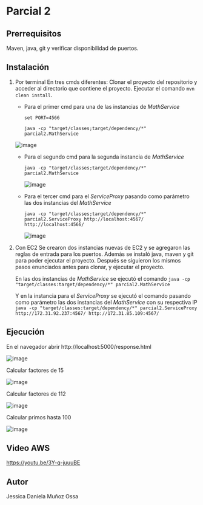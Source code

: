 # Parcial 2

## Prerrequisitos
Maven, java, git y verificar disponibilidad de puertos.

## Instalación
1. Por terminal
   En tres cmds diferentes:
   Clonar el proyecto del repositorio y acceder al directorio que contiene el proyecto. Ejecutar el comando `mvn clean install`.
   
   - Para el primer cmd para una de las instancias de *MathService*
     
     `set PORT=4566`
     
     `java -cp "target/classes;target/dependency/*" parcial2.MathService`

    ![image](https://github.com/JessicaDMunozO/Parcial2-AREP/assets/123814482/6e4a5ce6-0591-49f9-8a26-94861fd4f08b)

   - Para el segundo cmd para la segunda instancia de *MathService*

     `java -cp "target/classes;target/dependency/*" parcial2.MathService`

     ![image](https://github.com/JessicaDMunozO/Parcial2-AREP/assets/123814482/03925a9d-9656-4641-9b13-d6a12e0eacd3)

   - Para el tercer cmd para el *ServiceProxy* pasando como parámetro las dos instancias del *MathService*

     `java -cp "target/classes;target/dependency/*" parcial2.ServiceProxy http://localhost:4567/ http://localhost:4566/`

     ![image](https://github.com/JessicaDMunozO/Parcial2-AREP/assets/123814482/d09cf12f-3e83-4fee-b677-12999dcd5f21)

2. Con EC2
   Se crearon dos instancias nuevas de EC2 y se agregaron las reglas de entrada para los puertos. Además se instaló java, maven y git para poder ejecutar el proyecto. Después se siguieron
   los mismos pasos enunciados antes para clonar, y ejecutar el proyecto.

   En las dos instancias de *MathService* se ejecutó el comando `java -cp "target/classes:target/dependency/*" parcial2.MathService`

   Y en la instancia para el *ServiceProxy* se ejecutó el comando pasando como parámetro las dos instancias del *MathService* con su respectiva IP
   `java -cp "target/classes:target/dependency/*" parcial2.ServiceProxy http://172.31.92.237:4567/ http://172.31.85.109:4567/`

## Ejecución
En el navegador abrir http://localhost:5000/response.html

![image](https://github.com/JessicaDMunozO/Parcial2-AREP/assets/123814482/b38d0b7b-e8ba-4156-9620-f111795a1d3a)

Calcular factores de 15

![image](https://github.com/JessicaDMunozO/Parcial2-AREP/assets/123814482/bec242d6-0313-4ffc-80d6-40de22f37d85)

Calcular factores de 112

![image](https://github.com/JessicaDMunozO/Parcial2-AREP/assets/123814482/5fe5c87d-056c-470b-9992-f3b3dd010ed0)

Calcular primos hasta 100

![image](https://github.com/JessicaDMunozO/Parcial2-AREP/assets/123814482/582cc96e-e8a5-492b-a33d-d28721930c9e)

## Video AWS
https://youtu.be/3Y-q-juuuBE

## Autor
Jessica Daniela Muñoz Ossa



